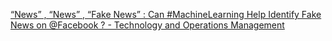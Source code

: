 [“News” , “News” , “Fake News” : Can #MachineLearning Help Identify Fake News on @Facebook ? - Technology and Operations Management](https://qi.tc/qi/114282)